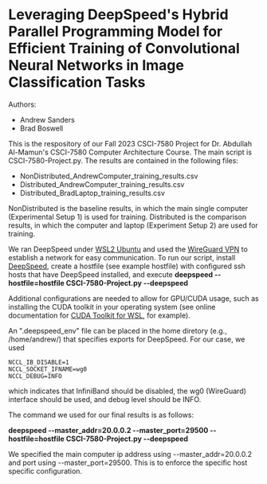 # Leveraging DeepSpeed's Hybrid Parallel Programming Model for Efficient Training of Convolutional Neural Networks in Image Classification Tasks

Authors:
- Andrew Sanders
- Brad Boswell

This is the respository of our Fall 2023 CSCI-7580 Project for Dr. Abdullah Al-Mamun's CSCI-7580 Computer Architecture Course. The main script is CSCI-7580-Project.py. The results are contained in the following files:
- NonDistributed_AndrewComputer_training_results.csv
- Distributed_AndrewComputer_training_results.csv
- Distributed_BradLaptop_training_results.csv 

NonDistributed is the baseline results, in which the main single computer (Experimental Setup 1) is used for training. Distributed is the comparison results, in which the computer and laptop (Experiment Setup 2) are used for training.

We ran DeepSpeed under [WSL2 Ubuntu](https://learn.microsoft.com/en-us/windows/wsl/install) and used the [WireGuard VPN](https://www.wireguard.com/) to establish a network for easy communication. To run our script, install [DeepSpeed](https://github.com/microsoft/DeepSpeed), create a hostfile (see example hostfile) with configured ssh hosts that have DeepSpeed installed, and execute **deepspeed --hostfile=hostfile CSCI-7580-Project.py --deepspeed**

Additional configurations are needed to allow for GPU/CUDA usage, such as installing the CUDA toolkit in your operating system (see online documentation for [CUDA Toolkit for WSL](https://docs.nvidia.com/cuda/wsl-user-guide/index.html), for example).

An ".deepspeed_env" file can be placed in the home diretory (e.g., /home/andrew/) that specifies exports for DeepSpeed. For our case, we used

```
NCCL_IB_DISABLE=1
NCCL_SOCKET_IFNAME=wg0
NCCL_DEBUG=INFO
```
which indicates that InfiniBand should be disabled, the wg0 (WireGuard) interface should be used, and debug level should be INFO.

The command we used for our final results is as follows:

**deepspeed --master_addr=20.0.0.2 --master_port=29500 --hostfile=hostfile CSCI-7580-Project.py --deepspeed**

We specified the main computer ip address using --master_addr=20.0.0.2 and port using --master_port=29500. This is to enforce the specific host specific configuration.